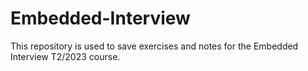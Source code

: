 # Embedded-Interview
This repository is used to save exercises and notes for the Embedded Interview T2/2023 course.
